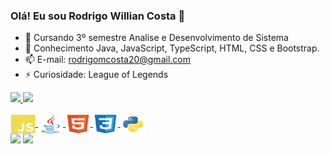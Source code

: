 ### Olá! Eu sou Rodrigo Willian Costa 👋
- 🔭 Cursando 3º semestre Analise e Desenvolvimento de Sistema
- 🌱 Conhecimento Java, JavaScript, TypeScript, HTML, CSS e Bootstrap. 
- 📫 E-mail: rodrigomcosta20@gmail.com
- ⚡ Curiosidade: League of Legends

 <div>
  <a href="https://github.com/Rodr1gocosta">
  <img height="180em" src="https://github-readme-stats.vercel.app/api?username=Rodr1gocosta&show_icons=true&theme=dark&include_all_commits=true&count_private=true"/>
  <img height="180em" src="https://github-readme-stats.vercel.app/api/top-langs/?username=Rodr1gocosta&layout=compact&langs_count=7&theme=dark"/>
</div>
  
  <div style="display: inline_block"><br>
  <img align="center" alt="Rod-Js" height="30" width="40" src="https://raw.githubusercontent.com/devicons/devicon/master/icons/javascript/javascript-plain.svg">
  <img align="center" alt="Rod-Java" height="30" width="40" src="https://raw.githubusercontent.com/devicons/devicon/master/icons/java/java-original.svg">
  <img align="center" alt="Rod-HTML" height="30" width="40" src="https://raw.githubusercontent.com/devicons/devicon/master/icons/html5/html5-original.svg">
  <img align="center" alt="Rod-CSS" height="30" width="40" src="https://raw.githubusercontent.com/devicons/devicon/master/icons/css3/css3-original.svg">
  <img align="center" alt="Rod-Python" height="30" width="40" src="https://raw.githubusercontent.com/devicons/devicon/master/icons/python/python-original.svg">
</div>
 
<div>
 <a href="https://www.linkedin.com/in/rodr1gocosta/" target="_blank"><img src="https://img.shields.io/badge/-LinkedIn-%230077B5?style=for-the-badge&logo=linkedin&logoColor=white" target="_blank"></a> 
 <a href="https://www.instagram.com/rodr1gocosta/" target="_blank"><img src="https://img.shields.io/badge/-Instagram-%23E4405F?style=for-the-badge&logo=instagram&logoColor=white" target="_blank"></a>
 </div>
